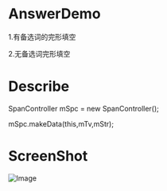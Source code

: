 # AnswerDemo

1.有备选词的完形填空

2.无备选词完形填空

# Describe

SpanController mSpc = new SpanController();

mSpc.makeData(this,mTv,mStr);


# ScreenShot

![Image][1]


[1]: http://img.blog.csdn.net/20151214223641061
